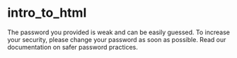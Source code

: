 # intro_to_html
 The password you provided is weak and can be easily guessed. To increase your security, please change your password as soon as possible.  Read our documentation on safer password practices.
